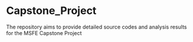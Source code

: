 # Capstone_Project
The repository aims to provide detailed source codes and analysis results for the MSFE Capstone Project
